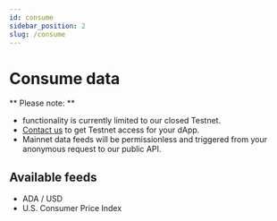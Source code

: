 ```yaml
---
id: consume
sidebar_position: 2
slug: /consume
---
```


# Consume data

** Please note: ** 
* functionality is currently limited to our closed Testnet.
* [Contact us](https://example.com) to get Testnet access for your dApp.
* Mainnet data feeds will be permissionless and triggered from your anonymous request to our public API.

## Available feeds

* ADA / USD
* U.S. Consumer Price Index